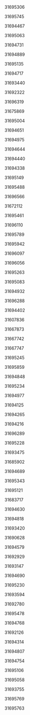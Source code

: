31695306

31695745

31694467

31695063

31694731

31694889

31695135

31694717

31693440

31692322

31696319

31675869

31695004

31694651

31694975

31694644

31694440

31694338

31695149

31695488

31696566

31672112

31695461

31696110

31695789

31695942

31696097

31696056

31695263

31695083

31694932

31696288

31694402

31607836

31667873

31667742

31667747

31695245

31695859

31694848

31695234

31694977

31694125

31694265

31694216

31696289

31695228

31693475

31685902

31694689

31695343

31695121

31683717

31694630

31694818

31693420

31690628

31694579

31692929

31693147

31694690

31695230

31693594

31692780

31695478

31694768

31692126

31694314

31694807

31694754

31695106

31695058

31693755

31695769

31695763

